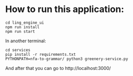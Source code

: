 # How to run this application:

```
cd ling_engine_ui
npm run install
npm run start
```

In another terminal:
```
cd services
pip install -r requirements.txt
PYTHONPATH=nfa-to-grammar/ python3 greenery-service.py
```

And after that you can go to http://localhost:3000/
